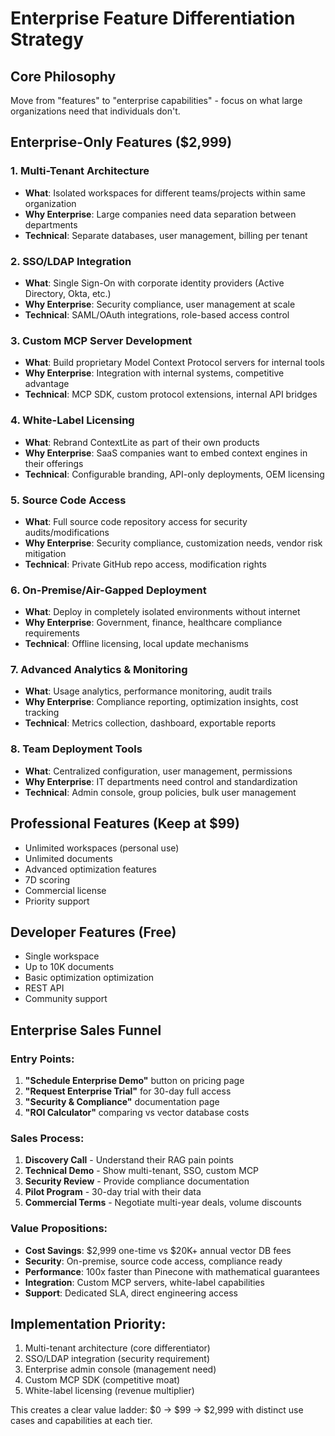 # Enterprise Feature Differentiation Strategy

## Core Philosophy
Move from "features" to "enterprise capabilities" - focus on what large organizations need that individuals don't.

## Enterprise-Only Features ($2,999)

### 1. **Multi-Tenant Architecture**
- **What**: Isolated workspaces for different teams/projects within same organization
- **Why Enterprise**: Large companies need data separation between departments
- **Technical**: Separate databases, user management, billing per tenant

### 2. **SSO/LDAP Integration** 
- **What**: Single Sign-On with corporate identity providers (Active Directory, Okta, etc.)
- **Why Enterprise**: Security compliance, user management at scale
- **Technical**: SAML/OAuth integrations, role-based access control

### 3. **Custom MCP Server Development**
- **What**: Build proprietary Model Context Protocol servers for internal tools
- **Why Enterprise**: Integration with internal systems, competitive advantage
- **Technical**: MCP SDK, custom protocol extensions, internal API bridges

### 4. **White-Label Licensing**
- **What**: Rebrand ContextLite as part of their own products
- **Why Enterprise**: SaaS companies want to embed context engines in their offerings
- **Technical**: Configurable branding, API-only deployments, OEM licensing

### 5. **Source Code Access**
- **What**: Full source code repository access for security audits/modifications
- **Why Enterprise**: Security compliance, customization needs, vendor risk mitigation
- **Technical**: Private GitHub repo access, modification rights

### 6. **On-Premise/Air-Gapped Deployment**
- **What**: Deploy in completely isolated environments without internet
- **Why Enterprise**: Government, finance, healthcare compliance requirements
- **Technical**: Offline licensing, local update mechanisms

### 7. **Advanced Analytics & Monitoring**
- **What**: Usage analytics, performance monitoring, audit trails
- **Why Enterprise**: Compliance reporting, optimization insights, cost tracking
- **Technical**: Metrics collection, dashboard, exportable reports

### 8. **Team Deployment Tools**
- **What**: Centralized configuration, user management, permissions
- **Why Enterprise**: IT departments need control and standardization
- **Technical**: Admin console, group policies, bulk user management

## Professional Features (Keep at $99)
- Unlimited workspaces (personal use)
- Unlimited documents
- Advanced optimization features
- 7D scoring
- Commercial license
- Priority support

## Developer Features (Free)
- Single workspace
- Up to 10K documents
- Basic optimization optimization
- REST API
- Community support

## Enterprise Sales Funnel

### Entry Points:
1. **"Schedule Enterprise Demo"** button on pricing page
2. **"Request Enterprise Trial"** for 30-day full access
3. **"Security & Compliance"** documentation page
4. **"ROI Calculator"** comparing vs vector database costs

### Sales Process:
1. **Discovery Call** - Understand their RAG pain points
2. **Technical Demo** - Show multi-tenant, SSO, custom MCP
3. **Security Review** - Provide compliance documentation
4. **Pilot Program** - 30-day trial with their data
5. **Commercial Terms** - Negotiate multi-year deals, volume discounts

### Value Propositions:
- **Cost Savings**: $2,999 one-time vs $20K+ annual vector DB fees
- **Security**: On-premise, source code access, compliance ready
- **Performance**: 100x faster than Pinecone with mathematical guarantees
- **Integration**: Custom MCP servers, white-label capabilities
- **Support**: Dedicated SLA, direct engineering access

## Implementation Priority:
1. Multi-tenant architecture (core differentiator)
2. SSO/LDAP integration (security requirement)
3. Enterprise admin console (management need)
4. Custom MCP SDK (competitive moat)
5. White-label licensing (revenue multiplier)

This creates a clear value ladder: $0 → $99 → $2,999 with distinct use cases and capabilities at each tier.
